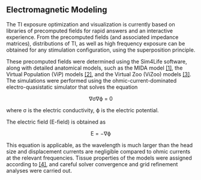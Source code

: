## Electromagnetic Modeling

The TI exposure optimization and visualization is currently based on libraries of precomputed fields for rapid answers and an interactive experience. From the precomputed fields (and associated impedance matrices), distributions of TI, as well as high frequency exposure can be obtained for any stimulation configuration, using the superposition principle.

These precomputed fields were determined using the Sim4Life software, along with detailed anatomical models, such as the MIDA model [[1]](/docs/background/references.md), the Virtual Population (ViP) models [[2]](/docs/background/references.md), and the Virtual Zoo (ViZoo) models [[3]](/docs/background/references.md). The simulations were performed using the ohmic-current-dominated electro-quasistatic simulator that solves the equation 

<p align="center">
∇σ∇ϕ = 0
</p>
where σ is the electric conductivity, ϕ is the electric potential.

The electric field (E-field) is obtained as 

<p align="center">
E = −∇ϕ
</p>

This equation is applicable, as the wavelength is much larger than the head size and displacement currents are negligible compared to ohmic currents at the relevant frequencies. Tissue properties of the models were assigned according to [[4]](/docs/background/references.md), and careful solver convergence and grid refinement analyses were carried out.
